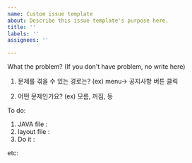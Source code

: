 ```yaml
---
name: Custom issue template
about: Describe this issue template's purpose here.
title: ''
labels: ''
assignees: ''

---
```


What the problem? (If you don't have problem, no write here)
   1. 문제를 겪을 수 있는 경로는? 
   (ex) menu-> 공지사항 버튼 클릭

   2. 어떤 문제인가요? 
   (ex) 모름, 꺼짐, 등

To do:
   1. JAVA file : 
   2. layout file : 
   3. Do it : 

etc:
